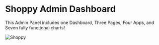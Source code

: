 # Shoppy Admin Dashboard

This Admin Panel includes one Dashboard, Three Pages, Four Apps, and Seven fully functional charts!

![Shoppy](https://i.ibb.co/W6g39w3/image.png)
